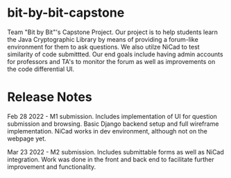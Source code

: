 # bit-by-bit-capstone
Team "Bit by Bit"'s Capstone Project. Our project is to help students learn the Java Cryptographic Library by means of providing a forum-like environment for them to ask questions. We also utilze NiCad to test similarity of code submittted. Our end goals include having admin accounts for professors and TA's to monitor the forum as well as improvements on the code differential UI. 



# Release Notes
Feb 28 2022 - M1 submission. Includes implementation of UI for question submission and browsing. Basic Django backend setup and full wireframe implementation. NiCad works in dev environment, although not on the webpage yet.  

Mar 23 2022 - M2 submission. Includes submittable forms as well as NiCad integration. Work was done in the front and back end to facilitate further improvement and functionality. 
